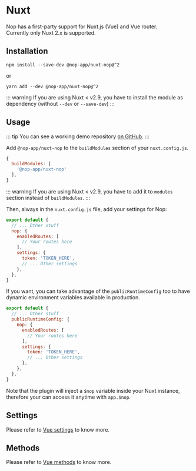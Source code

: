 # Nuxt

Nop has a first-party support for Nuxt.js (Vue) and Vue router.  
Currently only Nuxt 2.x is supported.

## Installation

```shell
npm install --save-dev @nop-app/nuxt-nop@^2
```

or

```shell
yarn add --dev @nop-app/nuxt-nop@^2
```

::: warning
If you are using Nuxt < v2.9, you have to install the module as dependency (without `--dev` or `--save-dev`)
:::

## Usage

::: tip
You can see a working demo repository [on GitHub](https://github.com/nop-app/demo-nuxt).
:::

Add `@nop-app/nuxt-nop` to the `buildModules` section of your `nuxt.config.js`.

```js
{
  buildModules: [
    '@nop-app/nuxt-nop'
  ],
}
```

::: warning
If you are using Nuxt < v2.9, you have to add it to `modules` section instead of `buildModules`.
:::

Then, always in the `nuxt.config.js` file, add your settings for Nop:

```js
export default {
  // ... Other stuff
  nop: {
    enabledRoutes: [
      // Your routes here
    ],
    settings: {
      token: 'TOKEN_HERE',
      // ... Other settings
    },
  },
}
```

If you want, you can take advantage of the `publicRuntimeConfig` too to have dynamic environment variables available in production.

```js
export default {
  // ... Other stuff
  publicRuntimeConfig: {
    nop: {
      enabledRoutes: [
        // Your routes here
      ],
      settings: {
        token: 'TOKEN_HERE',
        // ... Other settings
      },
    },
  },
}
```

Note that the plugin will inject a `$nop` variable inside your Nuxt instance, therefore your can access it anytime with `app.$nop`.

## Settings

Please refer to [Vue settings](/integrations/vue.html#settings) to know more.

## Methods

Please refer to [Vue methods](/integrations/vue.html#methods) to know more.